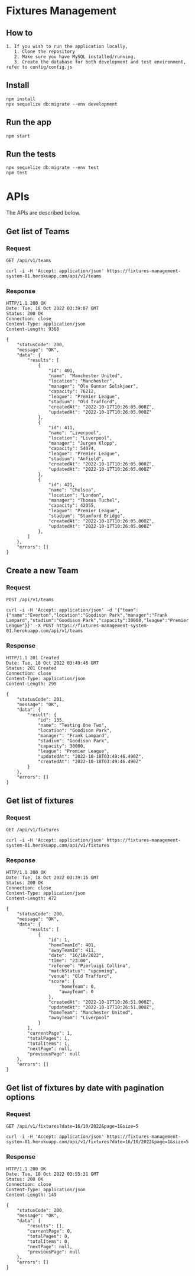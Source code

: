 # Fixtures Management

## How to
    1. If you wish to run the application locally,
       1. Clone the repository
       2. Make sure you have MySQL installed/running.
       3. Create the database for both development and test environment, refer to config/config.js

## Install

    npm install
    npx sequelize db:migrate --env development

## Run the app

    npm start

## Run the tests

    npx sequelize db:migrate --env test
    npm test

# APIs

The APIs are described below.

## Get list of Teams

### Request

`GET /api/v1/teams`

    curl -i -H 'Accept: application/json' https://fixtures-management-system-01.herokuapp.com/api/v1/teams

### Response

    HTTP/1.1 200 OK
    Date: Tue, 18 Oct 2022 03:39:07 GMT
    Status: 200 OK
    Connection: close
    Content-Type: application/json
    Content-Length: 9368

    {
        "statusCode": 200,
        "message": "OK",
        "data": {
            "results": [
                {
                    "id": 401,
                    "name": "Manchester United",
                    "location": "Manchester",
                    "manager": "Ole Gunnar Solskjaer",
                    "capacity": 76212,
                    "league": "Premier League",
                    "stadium": "Old Trafford",
                    "createdAt": "2022-10-17T10:26:05.000Z",
                    "updatedAt": "2022-10-17T10:26:05.000Z"
                },
                {
                    "id": 411,
                    "name": "Liverpool",
                    "location": "Liverpool",
                    "manager": "Jurgen Klopp",
                    "capacity": 54074,
                    "league": "Premier League",
                    "stadium": "Anfield",
                    "createdAt": "2022-10-17T10:26:05.000Z",
                    "updatedAt": "2022-10-17T10:26:05.000Z"
                },
                {
                    "id": 421,
                    "name": "Chelsea",
                    "location": "London",
                    "manager": "Thomas Tuchel",
                    "capacity": 42055,
                    "league": "Premier League",
                    "stadium": "Stamford Bridge",
                    "createdAt": "2022-10-17T10:26:05.000Z",
                    "updatedAt": "2022-10-17T10:26:05.000Z"
                },
            ]
        },
        "errors": []
    }

## Create a new Team

### Request

`POST /api/v1/teams`

    curl -i -H 'Accept: application/json' -d '{"team":{"name":"Everton","location":"Goodison Park","manager":"Frank Lampard","stadium":"Goodison Park","capacity":30000,"league":"Premier League"}}' -X POST https://fixtures-management-system-01.herokuapp.com/api/v1/teams

### Response

    HTTP/1.1 201 Created
    Date: Tue, 18 Oct 2022 03:49:46 GMT
    Status: 201 Created
    Connection: close
    Content-Type: application/json
    Content-Length: 299

    {
        "statusCode": 201,
        "message": "OK",
        "data": {
            "result": {
                "id": 135,
                "name": "Testing One Two",
                "location": "Goodison Park",
                "manager": "Frank Lampard",
                "stadium": "Goodison Park",
                "capacity": 30000,
                "league": "Premier League",
                "updatedAt": "2022-10-18T03:49:46.490Z",
                "createdAt": "2022-10-18T03:49:46.490Z"
            }
        },
        "errors": []
    }

## Get list of fixtures 

### Request

`GET /api/v1/fixtures`

    curl -i -H 'Accept: application/json' https://fixtures-management-system-01.herokuapp.com/api/v1/fixtures

### Response

    HTTP/1.1 200 OK
    Date: Tue, 18 Oct 2022 03:39:15 GMT
    Status: 200 OK
    Connection: close
    Content-Type: application/json
    Content-Length: 472

    {
        "statusCode": 200,
        "message": "OK",
        "data": {
            "results": [
                {
                    "id": 1,
                    "homeTeamId": 401,
                    "awayTeamId": 411,
                    "date": "16/10/2022",
                    "time": "23:00",
                    "referee": "Pierluigi Collina",
                    "matchStatus": "upcoming",
                    "venue": "Old Trafford",
                    "score": {
                        "homeTeam": 0,
                        "awayTeam": 0
                    },
                    "createdAt": "2022-10-17T10:26:51.000Z",
                    "updatedAt": "2022-10-17T10:26:51.000Z",
                    "homeTeam": "Manchester United",
                    "awayTeam": "Liverpool"
                }
            ],
            "currentPage": 1,
            "totalPages": 1,
            "totalItems": 1,
            "nextPage": null,
            "previousPage": null
        },
        "errors": []
    }

## Get list of fixtures by date with pagination options

### Request

`GET /api/v1/fixtures?date=16/10/2022&page=1&size=5`

    curl -i -H 'Accept: application/json' https://fixtures-management-system-01.herokuapp.com/api/v1/fixtures?date=16/10/2022&page=1&size=5

### Response

    HTTP/1.1 200 OK
    Date: Tue, 18 Oct 2022 03:55:31 GMT
    Status: 200 OK
    Connection: close
    Content-Type: application/json
    Content-Length: 149

    {
        "statusCode": 200,
        "message": "OK",
        "data": {
            "results": [],
            "currentPage": 0,
            "totalPages": 0,
            "totalItems": 0,
            "nextPage": null,
            "previousPage": null
        },
        "errors": []
    }